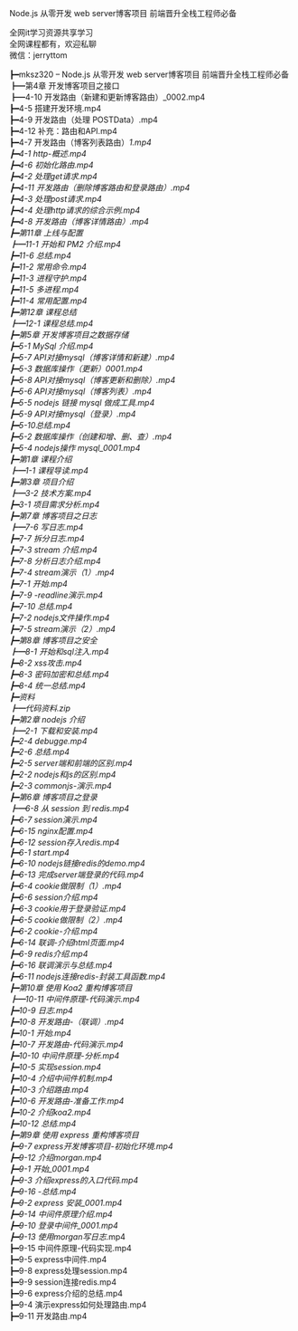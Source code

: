 Node.js 从零开发 web server博客项目 前端晋升全栈工程师必备

全网it学习资源共享学习<br>全网课程都有，欢迎私聊<br>微信：jerryttom<br>

┣━mksz320 – Node.js 从零开发 web server博客项目 前端晋升全栈工程师必备<br> ┣━第4章 开发博客项目之接口<br> ┣━4-10 开发路由（新建和更新博客路由）_0002.mp4<br> ┣━4-5 搭建开发环境.mp4<br> ┣━4-9 开发路由（处理 POSTData）.mp4<br> ┣━4-12 补充：路由和API.mp4<br> ┣━4-7 开发路由（博客列表路由）_1.mp4<br> ┣━4-1 http-概述.mp4<br> ┣━4-6 初始化路由.mp4<br> ┣━4-2 处理get请求.mp4<br> ┣━4-11 开发路由（删除博客路由和登录路由）.mp4<br> ┣━4-3 处理post请求.mp4<br> ┣━4-4 处理http请求的综合示例.mp4<br> ┣━4-8 开发路由（博客详情路由）.mp4<br> ┣━第11章 上线与配置<br> ┣━11-1 开始和 PM2 介绍.mp4<br> ┣━11-6 总结.mp4<br> ┣━11-2 常用命令.mp4<br> ┣━11-3 进程守护.mp4<br> ┣━11-5 多进程.mp4<br> ┣━11-4 常用配置.mp4<br> ┣━第12章 课程总结<br> ┣━12-1 课程总结.mp4<br> ┣━第5章 开发博客项目之数据存储<br> ┣━5-1 MySql 介绍.mp4<br> ┣━5-7 API对接mysql（博客详情和新建）.mp4<br> ┣━5-3 数据库操作（更新）_0001.mp4<br> ┣━5-8 API对接mysql（博客更新和删除）.mp4<br> ┣━5-6 API对接mysql（博客列表）.mp4<br> ┣━5-5 nodejs 链接 mysql 做成工具.mp4<br> ┣━5-9 API对接mysql（登录）.mp4<br> ┣━5-10总结.mp4<br> ┣━5-2 数据库操作（创建和增、删、查）.mp4<br> ┣━5-4 nodejs操作 mysql_0001.mp4<br> ┣━第1章 课程介绍<br> ┣━1-1 课程导读.mp4<br> ┣━第3章 项目介绍<br> ┣━3-2 技术方案.mp4<br> ┣━3-1 项目需求分析.mp4<br> ┣━第7章 博客项目之日志<br> ┣━7-6 写日志.mp4<br> ┣━7-7 拆分日志.mp4<br> ┣━7-3 stream 介绍.mp4<br> ┣━7-8 分析日志介绍.mp4<br> ┣━7-4 stream演示（1）.mp4<br> ┣━7-1 开始.mp4<br> ┣━7-9 -readline演示.mp4<br> ┣━7-10 总结.mp4<br> ┣━7-2 nodejs文件操作.mp4<br> ┣━7-5 stream演示（2）.mp4<br> ┣━第8章 博客项目之安全<br> ┣━8-1 开始和sql注入.mp4<br> ┣━8-2 xss攻击.mp4<br> ┣━8-3 密码加密和总结.mp4<br> ┣━8-4 统一总结.mp4<br> ┣━资料<br> ┣━代码资料.zip<br> ┣━第2章 nodejs 介绍<br> ┣━2-1 下载和安装.mp4<br> ┣━2-4 debugge.mp4<br> ┣━2-6 总结.mp4<br> ┣━2-5 server端和前端的区别.mp4<br> ┣━2-2 nodejs和js的区别.mp4<br> ┣━2-3 commonjs-演示.mp4<br> ┣━第6章 博客项目之登录<br> ┣━6-8 从 session 到 redis.mp4<br> ┣━6-7 session演示.mp4<br> ┣━6-15 nginx配置.mp4<br> ┣━6-12 session存入redis.mp4<br> ┣━6-1 start.mp4<br> ┣━6-10 nodejs链接redis的demo.mp4<br> ┣━6-13 完成server端登录的代码.mp4<br> ┣━6-4 cookie做限制（1）.mp4<br> ┣━6-6 session介绍.mp4<br> ┣━6-3 cookie用于登录验证.mp4<br> ┣━6-5 cookie做限制（2）.mp4<br> ┣━6-2 cookie-介绍.mp4<br> ┣━6-14 联调-介绍html页面.mp4<br> ┣━6-9 redis介绍.mp4<br> ┣━6-16 联调演示与总结.mp4<br> ┣━6-11 nodejs连接redis-封装工具函数.mp4<br> ┣━第10章 使用 Koa2 重构博客项目<br> ┣━10-11 中间件原理-代码演示.mp4<br> ┣━10-9 日志.mp4<br> ┣━10-8 开发路由-（联调）.mp4<br> ┣━10-1 开始.mp4<br> ┣━10-7 开发路由-代码演示.mp4<br> ┣━10-10 中间件原理-分析.mp4<br> ┣━10-5 实现session.mp4<br> ┣━10-4 介绍中间件机制.mp4<br> ┣━10-3 介绍路由.mp4<br> ┣━10-6 开发路由-准备工作.mp4<br> ┣━10-2 介绍koa2.mp4<br> ┣━10-12 总结.mp4<br> ┣━第9章 使用 express 重构博客项目<br> ┣━9-7 express开发博客项目-初始化环境.mp4<br> ┣━9-12 介绍morgan_.mp4<br> ┣━9-1 开始_0001.mp4<br> ┣━9-3 介绍express的入口代码.mp4<br> ┣━9-16 -总结.mp4<br> ┣━9-2 express 安装_0001.mp4<br> ┣━9-14 中间件原理介绍.mp4<br> ┣━9-10 登录中间件_0001.mp4<br> ┣━9-13 使用morgan写日志_.mp4<br> ┣━9-15 中间件原理-代码实现.mp4<br> ┣━9-5 express中间件.mp4<br> ┣━9-8 express处理session.mp4<br> ┣━9-9 session连接redis.mp4<br> ┣━9-6 express介绍的总结.mp4<br> ┣━9-4 演示express如何处理路由.mp4<br> ┣━9-11 开发路由.mp4